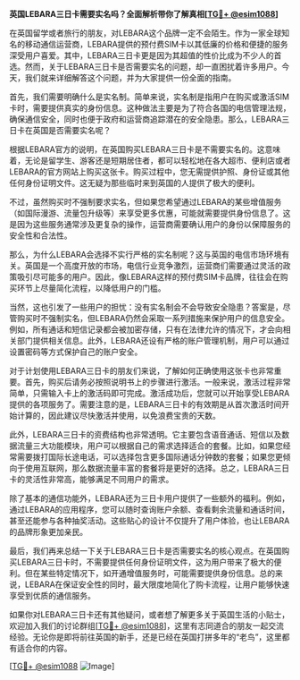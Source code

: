 **英国LEBARA三日卡需要实名吗？全面解析带你了解真相[[TG💪+ @esim1088](https://t.me/s/esim1088)]**

在英国留学或者旅行的朋友，对LEBARA这个品牌一定不会陌生。作为一家全球知名的移动通信运营商，LEBARA提供的预付费SIM卡以其低廉的价格和便捷的服务深受用户喜爱。其中，LEBARA三日卡更是因为其超值的性价比成为不少人的首选。然而，关于LEBARA三日卡是否需要实名的问题，却一直困扰着许多用户。今天，我们就来详细解答这个问题，并为大家提供一份全面的指南。

首先，我们需要明确什么是实名制。简单来说，实名制是指用户在购买或激活SIM卡时，需要提供真实的身份信息。这种做法主要是为了符合各国的电信管理法规，确保通信安全，同时也便于政府和运营商追踪潜在的安全隐患。那么，LEBARA三日卡在英国是否需要实名呢？

根据LEBARA官方的说明，在英国购买LEBARA三日卡是不需要实名的。这意味着，无论是留学生、游客还是短期居住者，都可以轻松地在各大超市、便利店或者LEBARA的官方网站上购买这张卡。购买过程中，您无需提供护照、身份证或其他任何身份证明文件。这无疑为那些临时来到英国的人提供了极大的便利。

不过，虽然购买时不强制要求实名，但如果您希望通过LEBARA的某些增值服务（如国际漫游、流量包升级等）来享受更多优惠，可能就需要提供身份信息了。这是因为这些服务通常涉及更复杂的操作，运营商需要确认用户的身份以保障服务的安全性和合法性。

那么，为什么LEBARA会选择不实行严格的实名制呢？这与英国的电信市场环境有关。英国是一个高度开放的市场，电信行业竞争激烈，运营商们需要通过灵活的政策吸引尽可能多的用户。因此，像LEBARA这样的预付费SIM卡品牌，往往会在购买环节上尽量简化流程，以降低用户的门槛。

当然，这也引发了一些用户的担忧：没有实名制会不会导致安全隐患？答案是，尽管购买时不强制实名，但LEBARA仍然会采取一系列措施来保护用户的信息安全。例如，所有通话和短信记录都会被加密存储，只有在法律允许的情况下，才会向相关部门提供相关信息。此外，LEBARA还设有严格的账户管理机制，用户可以通过设置密码等方式保护自己的账户安全。

对于计划使用LEBARA三日卡的朋友们来说，了解如何正确使用这张卡也非常重要。首先，购买后请务必按照说明书上的步骤进行激活。一般来说，激活过程非常简单，只需输入卡上的激活码即可完成。激活成功后，您就可以开始享受LEBARA提供的各项服务了。需要注意的是，LEBARA三日卡的有效期是从首次激活时间开始计算的，因此建议尽快激活并使用，以免浪费宝贵的天数。

此外，LEBARA三日卡的资费结构也非常透明。它主要包含语音通话、短信以及数据流量三大功能模块，用户可以根据自己的需求选择适合的套餐。比如，如果您经常需要拨打国际长途电话，可以选择包含更多国际通话分钟数的套餐；如果您更倾向于使用互联网，那么数据流量丰富的套餐将是更好的选择。总之，LEBARA三日卡的灵活性非常高，能够满足不同用户的需求。

除了基本的通信功能外，LEBARA还为三日卡用户提供了一些额外的福利。例如，通过LEBARA的应用程序，您可以随时查询账户余额、查看剩余流量和通话时间，甚至还能参与各种抽奖活动。这些贴心的设计不仅提升了用户体验，也让LEBARA的品牌形象更加亲民。

最后，我们再来总结一下关于LEBARA三日卡是否需要实名的核心观点。在英国购买LEBARA三日卡时，不需要提供任何身份证明文件，这为用户带来了极大的便利。但在某些特定情况下，如开通增值服务时，可能需要提供身份信息。总的来说，LEBARA在保证安全性的同时，最大限度地简化了购卡流程，让用户能够快速享受到优质的通信服务。

如果你对LEBARA三日卡还有其他疑问，或者想了解更多关于英国生活的小贴士，欢迎加入我们的讨论群组[[TG💪+ @esim1088](https://t.me/s/esim1088)]，这里有志同道合的朋友一起交流经验。无论你是即将前往英国的新手，还是已经在英国打拼多年的“老鸟”，这里都有适合你的内容。

[[TG💪+ @esim1088](https://t.me/s/esim1088) ![Image](https://i.postimg.cc/4NQfJmqS/Snipaste-2025-05-13-00-14-12.png)]